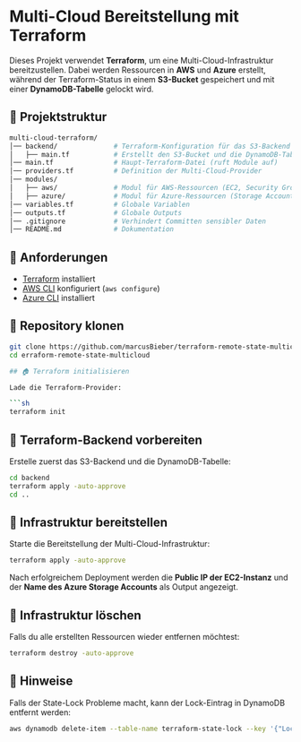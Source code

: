 # Multi-Cloud Bereitstellung mit Terraform

Dieses Projekt verwendet **Terraform**, um eine Multi-Cloud-Infrastruktur bereitzustellen. Dabei werden Ressourcen in **AWS** und **Azure** erstellt, während der Terraform-Status in einem **S3-Bucket** gespeichert und mit einer **DynamoDB-Tabelle** gelockt wird.

## 📁 Projektstruktur

```sh
multi-cloud-terraform/
│── backend/              # Terraform-Konfiguration für das S3-Backend
│   ├── main.tf           # Erstellt den S3-Bucket und die DynamoDB-Tabelle
│── main.tf               # Haupt-Terraform-Datei (ruft Module auf)
│── providers.tf          # Definition der Multi-Cloud-Provider
│── modules/
│   ├── aws/              # Modul für AWS-Ressourcen (EC2, Security Group)
│   ├── azure/            # Modul für Azure-Ressourcen (Storage Account, Blob Container)
│── variables.tf          # Globale Variablen
│── outputs.tf            # Globale Outputs
│── .gitignore            # Verhindert Committen sensibler Daten
│── README.md             # Dokumentation
```

## 🚀 Anforderungen

- [Terraform](https://developer.hashicorp.com/terraform/downloads) installiert
- [AWS CLI](https://aws.amazon.com/cli/) konfiguriert (`aws configure`)
- [Azure CLI](https://learn.microsoft.com/de-de/cli/azure/install-azure-cli) installiert

## 👅 Repository klonen

```sh
git clone https://github.com/marcusBieber/terraform-remote-state-multicloud.git
cd erraform-remote-state-multicloud

## 🏠 Terraform initialisieren

Lade die Terraform-Provider:

```sh
terraform init
```

## 🚀 Terraform-Backend vorbereiten

Erstelle zuerst das S3-Backend und die DynamoDB-Tabelle:

```sh
cd backend
terraform apply -auto-approve
cd ..
```

## 🚀 Infrastruktur bereitstellen

Starte die Bereitstellung der Multi-Cloud-Infrastruktur:

```sh
terraform apply -auto-approve
```

Nach erfolgreichem Deployment werden die **Public IP der EC2-Instanz** und der **Name des Azure Storage Accounts** als Output angezeigt.

## 🚫 Infrastruktur löschen

Falls du alle erstellten Ressourcen wieder entfernen möchtest:

```sh
terraform destroy -auto-approve
```

## 📌 Hinweise

Falls der State-Lock Probleme macht, kann der Lock-Eintrag in DynamoDB entfernt werden:

```sh
aws dynamodb delete-item --table-name terraform-state-lock --key '{"Lock_ID": {"S": "default"}}'
```

